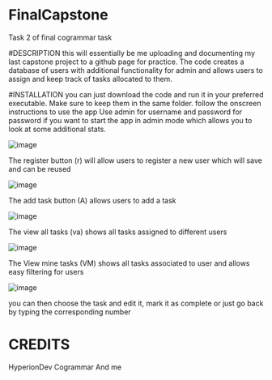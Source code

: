 # FinalCapstone
Task 2 of final cogrammar task 

#DESCRIPTION 
this will essentially be me uploading and documenting my last capstone project to a github page for practice. The code creates a database of users with additional functionality for admin and allows users to assign and keep track of tasks allocated to them.

#INSTALLATION 
you can just download the code and run it in your preferred executable. Make sure to keep them in the same folder. 
follow the onscreen instructions to use the app 
Use admin for username and password for password if you want to start the app in admin mode which allows you to look at some additional stats. 

![image](https://github.com/T-yz/FinalCapstone/assets/153387172/d5e6b86c-6c8a-4160-bf18-b3c984099f07)

The register button (r) will allow users to register a new user which will save and can be reused 

![image](https://github.com/T-yz/FinalCapstone/assets/153387172/ac71f84d-7e33-4607-bcc4-e120ab612190)

The add task button (A) allows users to add a task 

![image](https://github.com/T-yz/FinalCapstone/assets/153387172/dbdd5c8c-cb04-48ec-ad92-162113f77e3c)

The view all tasks (va) shows all tasks assigned to different users 

![image](https://github.com/T-yz/FinalCapstone/assets/153387172/84129754-dccd-4442-9d4e-633a7c22a4cb)

The View mine tasks (VM) shows all tasks associated to user and allows easy filtering for users 

![image](https://github.com/T-yz/FinalCapstone/assets/153387172/4c20ca3e-1250-45ad-9d53-b6a7e9e17479)

you can then choose the task and edit it, mark it as complete or just go back by typing the corresponding number 


# CREDITS 
HyperionDev
Cogrammar 
And me 
